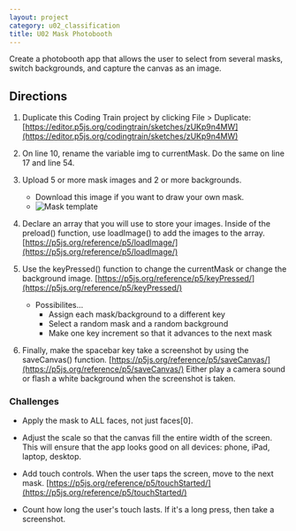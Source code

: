 ```yaml
---
layout: project
category: u02_classification
title: U02 Mask Photobooth
---
```


Create a photobooth app that allows the user to select from several masks, switch backgrounds, and capture the canvas as an image.

## Directions

1. Duplicate this Coding Train project by clicking File > Duplicate: [https://editor.p5js.org/codingtrain/sketches/zUKp9n4MW](https://editor.p5js.org/codingtrain/sketches/zUKp9n4MW)

1. On line 10, rename the variable img to currentMask. Do the same on line 17 and line 54.

1. Upload 5 or more mask images and 2 or more backgrounds. 

    - Download this image if you want to draw your own mask.
    - ![Mask template](../maskTemplate.png)

1. Declare an array that you will use to store your images. Inside of the preload() function, use loadImage() to add the images to the array. [https://p5js.org/reference/p5/loadImage/](https://p5js.org/reference/p5/loadImage/)

1. Use the keyPressed() function to change the currentMask or change the background image. [https://p5js.org/reference/p5/keyPressed/](https://p5js.org/reference/p5/keyPressed/)
    - Possibilites...
        - Assign each mask/background to a different key
        - Select a random mask and a random background
        - Make one key increment so that it advances to the next mask

1. Finally, make the spacebar key take a screenshot by using the saveCanvas() function. [https://p5js.org/reference/p5/saveCanvas/](https://p5js.org/reference/p5/saveCanvas/) Either play a camera sound or flash a white background when the screenshot is taken.

### Challenges

- Apply the mask to ALL faces, not just faces[0].

- Adjust the scale so that the canvas fill the entire width of the screen. This will ensure that the app looks good on all devices: phone, iPad, laptop, desktop.
- Add touch controls. When the user taps the screen, move to the next mask. [https://p5js.org/reference/p5/touchStarted/](https://p5js.org/reference/p5/touchStarted/)
- Count how long the user's touch lasts. If it's a long press, then take a screenshot.

